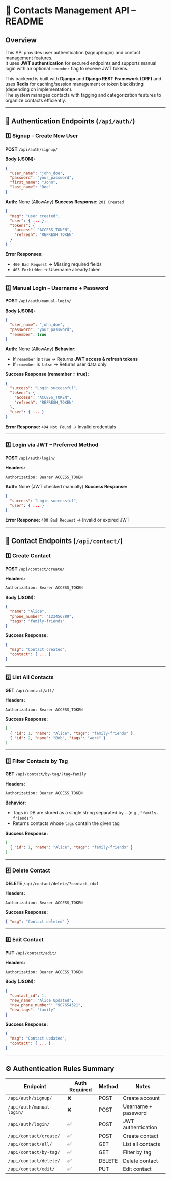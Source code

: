 # 📌 Contacts Management API – README

## Overview

This API provides user authentication (signup/login) and contact management features.  
It uses **JWT authentication** for secured endpoints and supports manual login with an optional `remember` flag to receive JWT tokens.

This backend is built with **Django** and **Django REST Framework (DRF)** and uses **Redis** for caching/session management or token blacklisting (depending on implementation).  
The system manages contacts with tagging and categorization features to organize contacts efficiently.

---

## 🔐 Authentication Endpoints (`/api/auth/`)

### 1️⃣ Signup – Create New User

**POST** `/api/auth/signup/`

**Body (JSON):**

```json
{
  "user_name": "john_doe",
  "password": "your_password",
  "first_name": "John",
  "last_name": "Doe"
}
```

**Auth:** None (AllowAny)
**Success Response:** `201 Created`

```json
{
  "msg": "user created",
  "user": { ... },
  "tokens": {
    "access": "ACCESS_TOKEN",
    "refresh": "REFRESH_TOKEN"
  }
}
```

**Error Responses:**

* `400 Bad Request` → Missing required fields
* `403 Forbidden` → Username already taken

---

### 2️⃣ Manual Login – Username + Password

**POST** `/api/auth/manual-login/`

**Body (JSON):**

```json
{
  "user_name": "john_doe",
  "password": "your_password",
  "remember": true
}
```

**Auth:** None (AllowAny)
**Behavior:**

* If `remember` is `true` → Returns **JWT access & refresh tokens**
* If `remember` is `false` → Returns user data only

**Success Response (remember = true):**

```json
{
  "success": "Login successful",
  "tokens": {
    "access": "ACCESS_TOKEN",
    "refresh": "REFRESH_TOKEN"
  },
  "user": { ... }
}
```

**Error Response:**
`404 Not Found` → Invalid credentials

---

### 3️⃣ Login via JWT – Preferred Method

**POST** `/api/auth/login/`

**Headers:**

```
Authorization: Bearer ACCESS_TOKEN
```

**Auth:** None (JWT checked manually)
**Success Response:**

```json
{
  "success": "Login successful",
  "user": { ... }
}
```

**Error Response:**
`400 Bad Request` → Invalid or expired JWT

---

## 📇 Contact Endpoints (`/api/contact/`)

### 1️⃣ Create Contact

**POST** `/api/contact/create/`

**Headers:**

```
Authorization: Bearer ACCESS_TOKEN
```

**Body (JSON):**

```json
{
  "name": "Alice",
  "phone_number": "123456789",
  "tags": "family-friends"
}
```

**Success Response:**

```json
{
  "msg": "Contact created",
  "contact": { ... }
}
```

---

### 2️⃣ List All Contacts

**GET** `/api/contact/all/`

**Headers:**

```
Authorization: Bearer ACCESS_TOKEN
```

**Success Response:**

```json
[
  { "id": 1, "name": "Alice", "tags": "family-friends" },
  { "id": 2, "name": "Bob", "tags": "work" }
]
```

---

### 3️⃣ Filter Contacts by Tag

**GET** `/api/contact/by-tag/?tag=family`

**Headers:**

```
Authorization: Bearer ACCESS_TOKEN
```

**Behavior:**

* Tags in DB are stored as a single string separated by `-` (e.g., `"family-friends"`)
* Returns contacts whose `tags` contain the given tag

**Success Response:**

```json
[
  { "id": 1, "name": "Alice", "tags": "family-friends" }
]
```

---

### 4️⃣ Delete Contact

**DELETE** `/api/contact/delete/?contact_id=1`

**Headers:**

```
Authorization: Bearer ACCESS_TOKEN
```

**Success Response:**

```json
{ "msg": "Contact deleted" }
```

---

### 5️⃣ Edit Contact

**PUT** `/api/contact/edit/`

**Headers:**

```
Authorization: Bearer ACCESS_TOKEN
```

**Body (JSON):**

```json
{
  "contact_id": 1,
  "new_name": "Alice Updated",
  "new_phone_number": "987654321",
  "new_tags": "family"
}
```

**Success Response:**

```json
{
  "msg": "Contact updated",
  "contact": { ... }
}
```

---

## ⚙️ Authentication Rules Summary

| Endpoint                  | Auth Required | Method | Notes               |
| ------------------------- | ------------- | ------ | ------------------- |
| `/api/auth/signup/`       | ❌             | POST   | Create account      |
| `/api/auth/manual-login/` | ❌             | POST   | Username + password |
| `/api/auth/login/`        | ✅             | POST   | JWT authentication  |
| `/api/contact/create/`    | ✅             | POST   | Create contact      |
| `/api/contact/all/`       | ✅             | GET    | List all contacts   |
| `/api/contact/by-tag/`    | ✅             | GET    | Filter by tag       |
| `/api/contact/delete/`    | ✅             | DELETE | Delete contact      |
| `/api/contact/edit/`      | ✅             | PUT    | Edit contact        |
